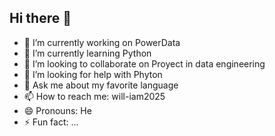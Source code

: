 ## Hi there 👋



- 🔭 I’m currently working on PowerData
- 🌱 I’m currently learning Python
- 👯 I’m looking to collaborate on Proyect in data engineering 
- 🤔 I’m looking for help with Phyton
- 💬 Ask me about my favorite language 
- 📫 How to reach me: will-iam2025
- 😄 Pronouns: He
- ⚡ Fun fact: ...

